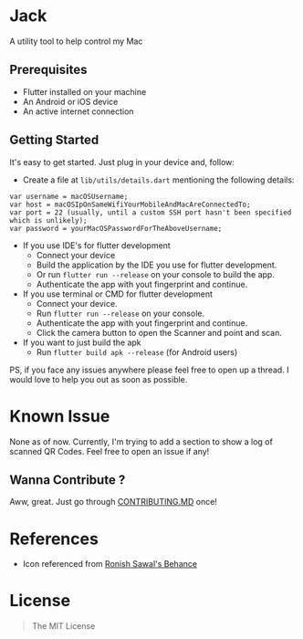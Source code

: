 # Jack
A utility tool to help control my Mac

## Prerequisites
- Flutter installed on your machine
- An Android or iOS device
- An active internet connection

## Getting Started
It's easy to get started. Just plug in your device and, follow:
- Create a file at ```lib/utils/details.dart``` mentioning the following details:
```
var username = macOSUsername;
var host = macOSIpOnSameWifiYourMobileAndMacAreConnectedTo;
var port = 22 (usually, until a custom SSH port hasn't been specified which is unlikely);
var password = yourMacOSPasswordForTheAboveUsername;
```
- If you use IDE's for flutter development
  - Connect your device
  - Build the application by the IDE you use for flutter development.
  - Or run ``` flutter run --release ``` on your console to build the app.
  - Authenticate the app with yout fingerprint and continue.
- If you use terminal or CMD for flutter development
  - Connect your device.
  - Run ``` flutter run --release ``` on your console.
  - Authenticate the app with yout fingerprint and continue.
  - Click the camera button to open the Scanner and point and scan.
- If you want to just build the apk
  - Run ``` flutter build apk --release ``` (for Android users)

PS, if you face any issues anywhere please feel free to open up a thread. I would love to help you out as soon as possible.

# Known Issue
None as of now. Currently, I'm trying to add a section to show a log of scanned QR Codes. Feel free to open an issue if any!

## Wanna Contribute ?
Aww, great. Just go through [CONTRIBUTING.MD](https://github.com/dewanshrawat15/jack/blob/master/CONTRIBUTING.md) once!

# References
- Icon referenced from [Ronish Sawal's Behance](https://www.behance.net/gallery/78853939/FAKE-Concept-Art)

# License
> The MIT License

